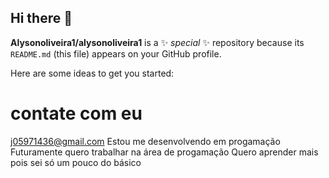## Hi there 👋


**Alysonoliveira1/alysonoliveira1** is a ✨ _special_ ✨ repository because its `README.md` (this file) appears on your GitHub profile.

Here are some ideas to get you started:



# contate com eu
j05971436@gmail.com
Estou me desenvolvendo em progamação 
Futuramente quero trabalhar na área de progamação
Quero aprender mais pois sei só um pouco do básico


